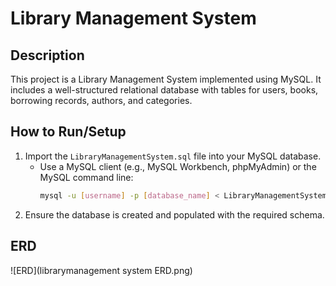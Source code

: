 # Library Management System

## Description
This project is a Library Management System implemented using MySQL. It includes a well-structured relational database with tables for users, books, borrowing records, authors, and categories.

## How to Run/Setup
1. Import the `LibraryManagementSystem.sql` file into your MySQL database.
   - Use a MySQL client (e.g., MySQL Workbench, phpMyAdmin) or the MySQL command line:
     ```bash
     mysql -u [username] -p [database_name] < LibraryManagementSystem.sql
     ```
2. Ensure the database is created and populated with the required schema.

## ERD
![ERD](librarymanagement system ERD.png)